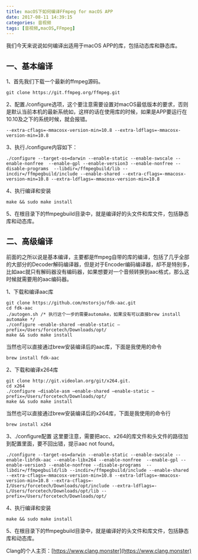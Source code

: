 ```yaml
---
title: macOS下如何编译FFmpeg for macOS APP
date: 2017-08-11 14:39:15
categories: 音视频
tags: [音视频,macOS,FFmpeg]
---
```

我们今天来说说如何编译出适用于macOS APP的库，包括动态库和静态库。
## 一、基本编译
1、首先我们下载一个最新的ffmpeg源码。

```
git clone https://git.ffmpeg.org/ffmpeg.git
```

2、配置./configure选项，这个要注意需要设置对macOS最低版本的要求，否则是默认当前本机的最新系统如，这样的话在使用库的时候，如果是APP要运行在10.10及之下的系统时候，就会报错。
<!--more-->

```
--extra-cflags=-mmacosx-version-min=10.8 --extra-ldflags=-mmacosx-version-min=10.8
```

3、执行./configure内容如下：

```
./configure --target-os=darwin --enable-static --enable-swscale --enable-nonfree  --enable-gpl --enable-version3 --enable-nonfree --disable-programs  --libdir=/ffmpegbuild/lib --incdir=/ffmpegbuild/include --enable-shared --extra-cflags=-mmacosx-version-min=10.8 --extra-ldflags=-mmacosx-version-min=10.8 
```

4、执行编译和安装

```
make && sudo make install  
```

5、在根目录下的ffmpegbuild目录中，就是编译好的头文件和库文件，包括静态库和动态库。

## 二、高级编译

前面的之所以说是基本编译，主要都是ffmpeg自带的库的编译，包括了几乎全部的大部分的Decoder解码编译器，但是对于Encoder编码编译器，却不是特别多，比如aac就只有解码器没有编码器，如果想要对一个音频转换到aac格式，那么这时候就需要用的aac编码器。

1、下载和编译aac库

```
git clone https://github.com/mstorsjo/fdk-aac.git
cd fdk-aac
./autogen.sh /* 执行这个一步的需要automake，如果没有可以直接brew install automake */
./configure —enable-shared —enable-static —prefix=/Users/forcetech/Downloads/opt/
make && sudo make install
```

当然也可以直接通过brew安装编译后的aac库，下面是我使用的命令

```
brew install fdk-aac
```

2、下载和编译x264库

```
git clone http://git.videolan.org/git/x264.git.
cd x264
./configure —disable-asm —enable-shared —enable-static —prefix=/Users/forcetech/Downloads/opt/
make && sudo make install
 ```

当然也可以直接通过brew安装编译后的x264库，下面是我使用的命令行

```
brew install x264
```

3、./configure配置
这里要注意，需要把acc、x264的库文件和头文件的路径加到配置里面，要不回出错，提示aac not found。

```
./configure --target-os=darwin --enable-static --enable-swscale --enable-libfdk-aac --enable-libx264 --enable-nonfree  --enable-gpl --enable-version3 --enable-nonfree --disable-programs  --libdir=/ffmpegbuild/lib --incdir=/ffmpegbuild/include --enable-shared --extra-cflags=-mmacosx-version-min=10.8 --extra-ldflags=-mmacosx-version-min=10.8 --extra-cflags=-I/Users/forcetech/Downloads/opt/include --extra-ldflags=-L/Users/forcetech/Downloads/opt/lib --prefix=/Users/forcetech/Downloads/opt/
```

4、执行编译和安装

```
make && sudo make install  
```

5、在根目录下的ffmpegbuild目录中，就是编译好的头文件和库文件，包括静态库和动态库。

Clang的个人主页：[https://www.clang.monster](https://www.clang.monster)
